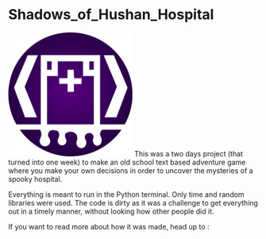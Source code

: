 # Shadows_of_Hushan_Hospital

<img src="https://github.com/PuddingNight/Shadows_of_Hushan_Hospital/blob/master/hospital2.png" width="250" height="250" class="center">
This was a two days project (that turned into one week) to make an old school text based adventure game where you make your own decisions in order to uncover the mysteries of a spooky hospital.

Everything is meant to run in the Python terminal. Only time and random libraries were used. The code is dirty as it was a challenge to get everything out in a timely manner, without looking how other people did it.

If you want to read more about how it was made, head up to :
